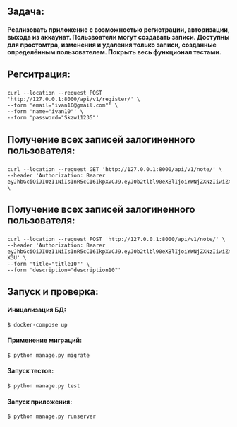 ## Задача:

#### Реализовать приложение с возможностью регистрации, авторизации, выхода из аккаунат. Пользвоатели могут создавать записи. Доступны для простомтра, изменения и удаления только записи, созданные определённым пользователем. Покрыть весь функционал тестами.

## Регситрация:

###    

    curl --location --request POST 'http://127.0.0.1:8000/api/v1/register/' \ 
    --form 'email="ivan10@gmail.com"' \
    --form 'name="ivan10"' \
    --form 'password="Skzw11235"'   

## Получение всех записей залогиненного пользователя:

###  

    curl --location --request GET 'http://127.0.0.1:8000/api/v1/note/' \
    --header 'Authorization: Bearer eyJhbGciOiJIUzI1NiIsInR5cCI6IkpXVCJ9.eyJ0b2tlbl90eXBlIjoiYWNjZXNzIiwiZXhwIjoxNjc4Mzc5NDg3LCJpYXQiOjE2NzgzNTc4ODcsImp0aSI6IjUyZTU5ZjgwZDEzMTQ3ZTY4MDY3YTgzMWVlMmFjNTU1IiwidXNlcl9pZCI6NH0.tS3CmgreZZr4NP3pQKcQ9h_7suL0RTm1sXYXMvaUhWo' \

## Получение всех записей залогиненного пользователя:

###  

    curl --location --request POST 'http://127.0.0.1:8000/api/v1/note/' \
    --header 'Authorization: Bearer eyJhbGciOiJIUzI1NiIsInR5cCI6IkpXVCJ9.eyJ0b2tlbl90eXBlIjoiYWNjZXNzIiwiZXhwIjoxNjc4MzcxMzMwLCJpYXQiOjE2NzgzNDk3MzAsImp0aSI6ImJiYTY4MDUxOTA4NzQ2MmFiMTcxZTAzMGVkN2QxYmIzIiwidXNlcl9pZCI6MTR9.Z6A7I829EXHwOz25itRr_bKXaZvKi3MuCaqvC4H-X3U' \
    --form 'title="title10"' \
    --form 'description="description10"'

## Запуск и проверка:

#### Иницализация БД:

``` $ docker-compose up ```

#### Применение миграций:

``` $ python manage.py migrate ```

#### Запуск тестов:

``` $ python manage.py test ```

#### Запуск приложения:

``` $ python manage.py runserver ```